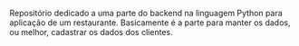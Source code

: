 Repositório dedicado a uma parte do backend na linguagem Python para aplicação de um restaurante. Basicamente é a parte para manter os dados, ou melhor, cadastrar os dados dos clientes.
